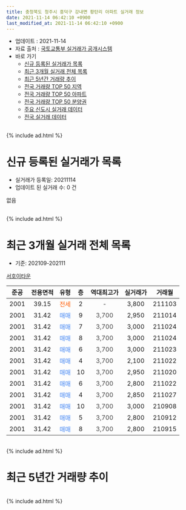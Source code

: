 ```yaml
---
title: 충청북도 청주시 흥덕구 강내면 황탄리 아파트 실거래 정보
date: 2021-11-14 06:42:10 +0900
last_modified_at: 2021-11-14 06:42:10 +0900
---
```


* 업데이트 : 2021-11-14
* 자료 출처 : [국토교통부 실거래가 공개시스템](http://rt.molit.go.kr)
* 바로 가기
    * [신규 등록된 실거래가 목록](#신규-등록된-실거래가-목록)
    * [최근 3개월 실거래 전체 목록](#최근-3개월-실거래-전체-목록)
    * [최근 5년간 거래량 추이](#최근-5년간-거래량-추이)
    * [전국 거래량 TOP 50 지역](https://inasie.github.io/apt-trade-info/최근-3개월-전국에서-가장-거래가-많이-발생한-지역)
    * [전국 거래량 TOP 50 아파트](https://inasie.github.io/apt-trade-info/최근-3개월-전국에서-가장-거래가-많이-발생한-아파트)
    * [전국 거래량 TOP 50 분양권](https://inasie.github.io/apt-trade-info/최근-3개월-전국에서-가장-거래가-많이-발생한-분양권)
    * [주요 신도시 실거래 데이터](https://inasie.github.io/apt-trade-info/주요-신도시)
    * [전국 실거래 데이터](https://inasie.github.io/apt-trade-info/전국)
<br>
{% include ad.html %}
<br>

# 신규 등록된 실거래가 목록
* 실거래가 등록일: 20211114
* 업데이트 된 실거래 수: 0 건

없음

<br>
{% include ad.html %}
<br>

# 최근 3개월 실거래 전체 목록
* 기준: 202109-202111


[서호이타운](https://search.naver.com/search.naver?query=%EC%B6%A9%EC%B2%AD%EB%B6%81%EB%8F%84+%EC%B2%AD%EC%A3%BC%EC%8B%9C+%ED%9D%A5%EB%8D%95%EA%B5%AC+%EA%B0%95%EB%82%B4%EB%A9%B4+%ED%99%A9%ED%83%84%EB%A6%AC+%EC%84%9C%ED%98%B8%EC%9D%B4%ED%83%80%EC%9A%B4)

|준공|전용면적|유형|층|역대최고가|실거래가|거래월|
|:---:|:---:|:---:|:---:|:---:|:---:|:---:|
|2001|39.15|<span style="color:#ff5a00">전세</span>|2|<span style="color:#444444">-</span>|3,800|211103|
|2001|31.42|<span style="color:#4285f3">매매</span>|9|<span style="color:#444444">3,700</span>|2,950|211014|
|2001|31.42|<span style="color:#4285f3">매매</span>|7|<span style="color:#444444">3,700</span>|3,000|211024|
|2001|31.42|<span style="color:#4285f3">매매</span>|8|<span style="color:#444444">3,700</span>|3,000|211024|
|2001|31.42|<span style="color:#4285f3">매매</span>|6|<span style="color:#444444">3,700</span>|3,000|211023|
|2001|31.42|<span style="color:#4285f3">매매</span>|4|<span style="color:#444444">3,700</span>|2,100|211022|
|2001|31.42|<span style="color:#4285f3">매매</span>|10|<span style="color:#444444">3,700</span>|2,950|211020|
|2001|31.42|<span style="color:#4285f3">매매</span>|6|<span style="color:#444444">3,700</span>|2,800|211022|
|2001|31.42|<span style="color:#4285f3">매매</span>|4|<span style="color:#444444">3,700</span>|2,850|211027|
|2001|31.42|<span style="color:#4285f3">매매</span>|10|<span style="color:#444444">3,700</span>|3,000|210908|
|2001|31.42|<span style="color:#4285f3">매매</span>|5|<span style="color:#444444">3,700</span>|2,800|210912|
|2001|31.42|<span style="color:#4285f3">매매</span>|8|<span style="color:#444444">3,700</span>|2,800|210915|


<br>
{% include ad.html %}
<br>

# 최근 5년간 거래량 추이


<div style="width:100%;">
    <canvas id="deal_progress" height="200"></canvas>
</div>

<script>
new Chart(document.getElementById("deal_progress"), {
    type: 'line',
    data: {
        labels: ['201611','201612','201701','201702','201703','201704','201705','201706','201707','201708','201709','201710','201711','201712','201801','201802','201803','201804','201805','201806','201807','201808','201809','201810','201811','201812','201901','201902','201903','201904','201905','201906','201907','201908','201909','201910','201911','201912','202001','202002','202003','202004','202005','202006','202007','202008','202009','202010','202011','202012','202101','202102','202103','202104','202105','202106','202107','202108','202109','202110','202111'],
        datasets: [{
            label: '매매',
            pointRadius: 1,
            data: [1, 1, 1, 2, 1, 0, 1, 0, 2, 0, 1, 1, 3, 0, 1, 0, 0, 0, 1, 0, 0, 0, 0, 1, 0, 1, 0, 1, 0, 0, 0, 3, 0, 0, 0, 0, 2, 1, 4, 3, 5, 1, 0, 3, 3, 1, 2, 1, 1, 0, 0, 1, 5, 0, 6, 3, 2, 3, 3, 8, 0],
            borderColor: "rgba(255, 201, 14, 1)",
            backgroundColor: "rgba(255, 201, 14, 0.5)",
            fill: false,
            lineTension: 0
        },{
            label: '전월세',
            pointRadius: 1,
            data: [0, 3, 3, 12, 2, 0, 1, 0, 1, 2, 0, 0, 2, 2, 10, 7, 1, 2, 0, 0, 0, 1, 0, 0, 0, 2, 4, 4, 0, 1, 0, 4, 0, 2, 2, 0, 3, 1, 5, 4, 1, 0, 1, 0, 0, 0, 0, 0, 1, 0, 3, 3, 3, 0, 5, 5, 0, 1, 0, 0, 1],
            borderColor: "rgba(0, 141, 185, 1)",
            backgroundColor: "rgba(0, 141, 185, 0.5)",
            fill: false,
            lineTension: 0
        }
        ]
    },
    options: {
        responsive: true,
        title: {
            display: false
        },
        tooltips: {
            mode: 'index',
            intersect: false
        },
        hover: {
            mode: 'nearest',
            intersect: true
        },
        scales: {
            xAxes: [{
                display: true,
                scaleLabel: {
                    display: true,
                    labelString: '년/월'
                }
            }],
            yAxes: [{
                display: true,
                ticks: {
                    suggestedMin: 0,
                },
                scaleLabel: {
                    display: true,
                    labelString: '실거래 수'
                }
            }]
        }
    }
});

</script>


<br>
{% include ad.html %}
<br>


